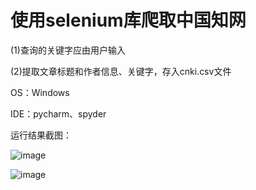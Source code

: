 # 使用selenium库爬取中国知网
(1)查询的关键字应由用户输入<p>
(2)提取文章标题和作者信息、关键字，存入cnki.csv文件<p>
OS：Windows<p>
IDE：pycharm、spyder

运行结果截图：

![image](https://user-images.githubusercontent.com/97822253/220232586-b62fea98-4ab7-4b5f-9c45-7dfc9ee429dc.png)

![image](https://user-images.githubusercontent.com/97822253/220232674-967e8ee9-1758-4d9c-aba1-c1e124599668.png)

